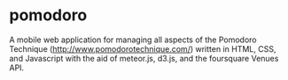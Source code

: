 pomodoro
========

A mobile web application for managing all aspects of the Pomodoro Technique (http://www.pomodorotechnique.com/) written in HTML, CSS, and Javascript with the aid of meteor.js, d3.js, and the foursquare Venues API.
